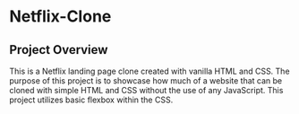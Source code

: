 # Netflix-Clone

## Project Overview

This is a Netflix landing page clone created with vanilla HTML and CSS.
The purpose of this project is to showcase how much of a website that can be cloned with simple HTML and CSS without the use of any JavaScript. This project utilizes basic flexbox within the CSS. 